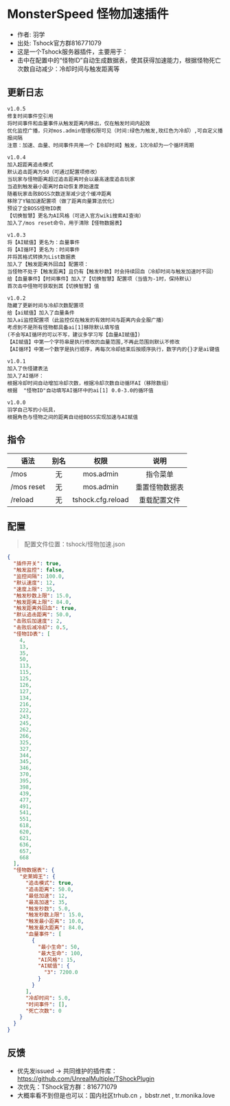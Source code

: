 # MonsterSpeed 怪物加速插件

- 作者: 羽学
- 出处: Tshock官方群816771079
- 这是一个Tshock服务器插件，主要用于：
- 击中在配置中的“怪物ID”自动生成数据表，使其获得加速能力，根据怪物死亡次数自动减少：冷却时间与触发距离等

## 更新日志

```
v1.0.5
修复时间事件空引用
将时间事件和血量事件从触发距离内移出，仅在触发时间内起效
优化监控广播，只对mos.admin管理权限可见（时间:绿色为触发,玫红色为冷却）,可自定义播报间隔
注意：加速、血量、时间事件共用一个【冷却时间】触发，1次冷却为一个循环周期

v1.0.4
加入超距离追击模式
默认追击距离为50（可通过配置项修改）
当玩家与怪物距离超过追击距离时会以最高速度追击玩家
当追到触发最小距离时自动恢复原始速度
随着玩家击败BOSS次数逐渐减少这个缓冲距离
移除了Y轴加速配置项（做了距离向量算法优化）
预设了全BOSS怪物ID表
【切换智慧】更名为AI风格（可进入官方wiki搜索AI查询）
加入了/mos reset命令，用于清除【怪物数据表】

v1.0.3
将【AI赋值】更名为：血量事件
将【AI循环】更名为：时间事件
并将其格式转换为List数据表
加入了【触发距离外回血】配置项：
当怪物不处于【触发距离】且仍有【触发秒数】时会持续回血（冷却时间与触发加速时不回）
给【血量事件】【时间事件】加入了【切换智慧】配置项（当值为-1时，保持默认）
首次击中怪物可获取到其【切换智慧】值

v1.0.2
隐藏了更新时间与冷却次数配置项
给【ai赋值】加入了血量条件
加入ai监控配置项（此监控仅在触发的有效时间与距离内会全服广播）
考虑到不是所有怪物都具备ai[1]移除默认填写值
(不会写AI循环的可以不写，建议多学习写【血量AI赋值】)
【AI赋值】中第一个字符串是执行修改的血量范围,不再此范围则默认不修改
【AI循环】中第一个数字是执行顺序，再每次冷却结束后按顺序执行，数字内的{}才是ai键值

v1.0.1
加入了伤怪建表法
加入了AI循环：
根据冷却时间自动增加冷却次数，根据冷却次数自动循环AI（移除数组）
根据  "怪物ID"自动填写AI循环中的ai[1] 0.0-3.0的循环值

v1.0.0
羽学自己写的小玩具，
根据角色与怪物之间的距离自动给BOSS实现加速与AI赋值
```

## 指令

| 语法                             | 别名  |       权限       |                   说明                   |
| -------------------------------- | :---: | :--------------: | :--------------------------------------: |
| /mos  | 无 |   mos.admin    |    指令菜单    |
| /mos reset | 无 |   mos.admin    |    重置怪物数据表    |
| /reload  | 无 |   tshock.cfg.reload    |    重载配置文件    |

## 配置
> 配置文件位置：tshock/怪物加速.json
```json
{
  "插件开关": true,
  "触发监控": false,
  "监控间隔": 100.0,
  "默认速度": 12,
  "速度上限": 35,
  "触发秒数上限": 15.0,
  "触发距离上限": 84.0,
  "触发距离外回血": true,
  "默认追击距离": 50.0,
  "击败后加速度": 2,
  "击败后减冷却": 0.5,
  "怪物ID表": [
    4,
    13,
    35,
    50,
    113,
    115,
    125,
    126,
    127,
    134,
    216,
    222,
    243,
    245,
    262,
    266,
    325,
    327,
    344,
    345,
    346,
    370,
    395,
    398,
    439,
    477,
    491,
    541,
    551,
    618,
    620,
    621,
    636,
    657,
    668
  ],
  "怪物数据表": {
    "史莱姆王": {
      "追击模式": true,
      "追击距离": 50.0,
      "最低加速": 12,
      "最高加速": 35,
      "触发秒数": 5.0,
      "触发秒数上限": 15.0,
      "触发最小距离": 10.0,
      "触发最大距离": 84.0,
      "血量事件": [
        {
          "最小生命": 50,
          "最大生命": 100,
          "AI风格": 15,
          "AI赋值": {
            "3": 7200.0
          }
        }
      ],
      "冷却时间": 5.0,
      "时间事件": [],
      "死亡次数": 0
    }
  }
}
```
## 反馈
- 优先发issued -> 共同维护的插件库：https://github.com/UnrealMultiple/TShockPlugin
- 次优先：TShock官方群：816771079
- 大概率看不到但是也可以：国内社区trhub.cn ，bbstr.net , tr.monika.love
